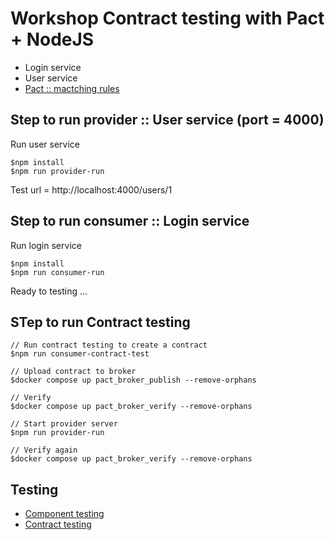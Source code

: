 # Workshop Contract testing with Pact + NodeJS
* Login service
* User service
* [Pact :: mactching rules](https://docs.pact.io/implementation_guides/javascript/docs/matching#v3-matching-rules)

## Step to run provider :: User service (port = 4000)

Run user service
```
$npm install
$npm run provider-run
```

Test url = http://localhost:4000/users/1


## Step to run consumer :: Login service

Run login service
```
$npm install
$npm run consumer-run
```

Ready to testing ...


## STep to run Contract testing
```
// Run contract testing to create a contract
$npm run consumer-contract-test  

// Upload contract to broker
$docker compose up pact_broker_publish --remove-orphans

// Verify
$docker compose up pact_broker_verify --remove-orphans

// Start provider server
$npm run provider-run

// Verify again
$docker compose up pact_broker_verify --remove-orphans

```

## Testing
* [Component testing](https://github.com/up1/course-contract-testing/wiki/NodeJS#step-2--component-testing)
* [Contract testing](https://github.com/up1/course-contract-testing/wiki/NodeJS#step-3--contract-testing-with-pact-in-consumer-side)

